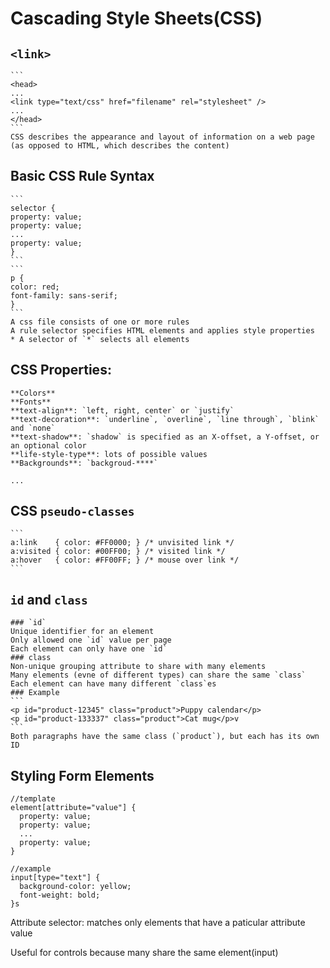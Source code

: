 # Cascading Style Sheets(CSS)
## `<link>`  
    ```
    <head>
    ...
    <link type="text/css" href="filename" rel="stylesheet" />
    ...
    </head>    
    ```
    CSS describes the appearance and layout of information on a web page (as opposed to HTML, which describes the content)

## Basic CSS Rule Syntax
    ```
    selector {
    property: value;
    property: value;
    ...
    property: value;
    }   
    ```
    ```
    p {
    color: red;
    font-family: sans-serif;
    }   
    ```
    A css file consists of one or more rules  
    A rule selector specifies HTML elements and applies style properties
    * A selector of `*` selects all elements

## CSS Properties:  
    **Colors**  
    **Fonts**  
    **text-align**: `left, right, center` or `justify`  
    **text-decoration**: `underline`, `overline`, `line through`, `blink` and `none`  
    **text-shadow**: `shadow` is specified as an X-offset, a Y-offset, or an optional color  
    **life-style-type**: lots of possible values  
    **Backgrounds**: `backgroud-****`  
       
    ...


## CSS `pseudo-classes`
    ```
    a:link    { color: #FF0000; } /* unvisited link */
    a:visited { color: #00FF00; } /* visited link */
    a:hover   { color: #FF00FF; } /* mouse over link */
    ```
 ## `id` and `class`  
    ### `id`  
    Unique identifier for an element  
    Only allowed one `id` value per page  
    Each element can only have one `id`  
    ### class
    Non-unique grouping attribute to share with many elements  
    Many elements (evne of different types) can share the same `class`  
    Each element can have many different `class`es 
    ### Example
    ```
    <p id="product-12345" class="product">Puppy calendar</p>
    <p id="product-133337" class="product">Cat mug</p>v   
    ```
    Both paragraphs have the same class (`product`), but each has its own ID
## Styling Form Elements
```
//template
element[attribute="value"] {
  property: value;
  property: value;
  ...
  property: value;
}

//example
input[type="text"] {
  background-color: yellow;
  font-weight: bold;
}s
```
Attribute selector: matches only elements that have a paticular attribute value

Useful for controls because many share the same element(input)
